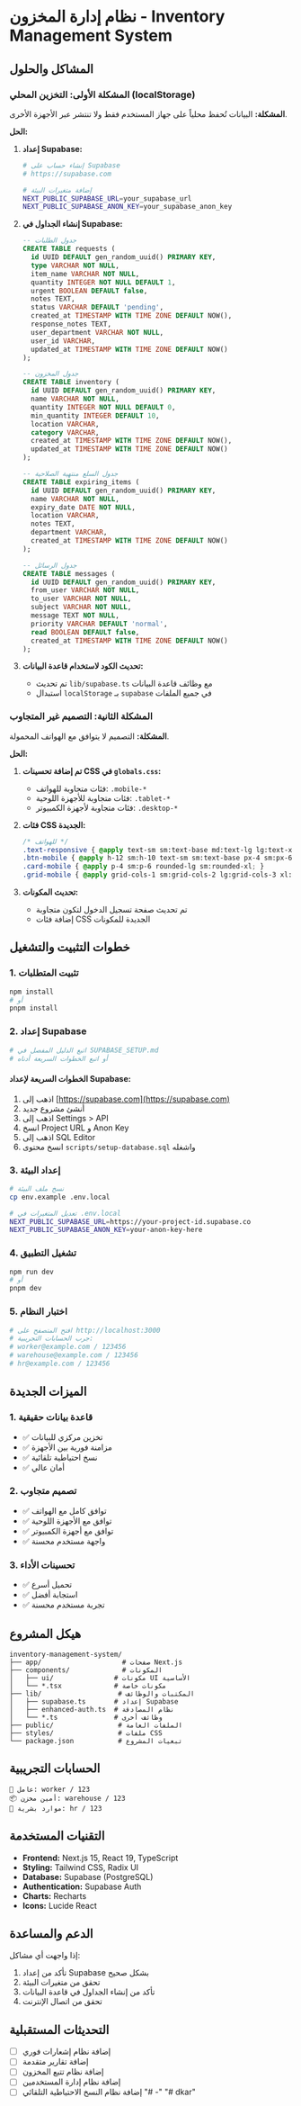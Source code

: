 # نظام إدارة المخزون - Inventory Management System

## المشاكل والحلول

### المشكلة الأولى: التخزين المحلي (localStorage)

**المشكلة:** البيانات تُحفظ محلياً على جهاز المستخدم فقط ولا تنتشر عبر الأجهزة الأخرى.

**الحل:**

1. **إعداد Supabase:**
   ```bash
   # إنشاء حساب على Supabase
   # https://supabase.com
   
   # إضافة متغيرات البيئة
   NEXT_PUBLIC_SUPABASE_URL=your_supabase_url
   NEXT_PUBLIC_SUPABASE_ANON_KEY=your_supabase_anon_key
   ```

2. **إنشاء الجداول في Supabase:**
   ```sql
   -- جدول الطلبات
   CREATE TABLE requests (
     id UUID DEFAULT gen_random_uuid() PRIMARY KEY,
     type VARCHAR NOT NULL,
     item_name VARCHAR NOT NULL,
     quantity INTEGER NOT NULL DEFAULT 1,
     urgent BOOLEAN DEFAULT false,
     notes TEXT,
     status VARCHAR DEFAULT 'pending',
     created_at TIMESTAMP WITH TIME ZONE DEFAULT NOW(),
     response_notes TEXT,
     user_department VARCHAR NOT NULL,
     user_id VARCHAR,
     updated_at TIMESTAMP WITH TIME ZONE DEFAULT NOW()
   );

   -- جدول المخزون
   CREATE TABLE inventory (
     id UUID DEFAULT gen_random_uuid() PRIMARY KEY,
     name VARCHAR NOT NULL,
     quantity INTEGER NOT NULL DEFAULT 0,
     min_quantity INTEGER DEFAULT 10,
     location VARCHAR,
     category VARCHAR,
     created_at TIMESTAMP WITH TIME ZONE DEFAULT NOW(),
     updated_at TIMESTAMP WITH TIME ZONE DEFAULT NOW()
   );

   -- جدول السلع منتهية الصلاحية
   CREATE TABLE expiring_items (
     id UUID DEFAULT gen_random_uuid() PRIMARY KEY,
     name VARCHAR NOT NULL,
     expiry_date DATE NOT NULL,
     location VARCHAR,
     notes TEXT,
     department VARCHAR,
     created_at TIMESTAMP WITH TIME ZONE DEFAULT NOW()
   );

   -- جدول الرسائل
   CREATE TABLE messages (
     id UUID DEFAULT gen_random_uuid() PRIMARY KEY,
     from_user VARCHAR NOT NULL,
     to_user VARCHAR NOT NULL,
     subject VARCHAR NOT NULL,
     message TEXT NOT NULL,
     priority VARCHAR DEFAULT 'normal',
     read BOOLEAN DEFAULT false,
     created_at TIMESTAMP WITH TIME ZONE DEFAULT NOW()
   );
   ```

3. **تحديث الكود لاستخدام قاعدة البيانات:**
   - تم تحديث `lib/supabase.ts` مع وظائف قاعدة البيانات
   - استبدال `localStorage` بـ `supabase` في جميع الملفات

### المشكلة الثانية: التصميم غير المتجاوب

**المشكلة:** التصميم لا يتوافق مع الهواتف المحمولة.

**الحل:**

1. **تم إضافة تحسينات CSS في `globals.css`:**
   - فئات متجاوبة للهواتف: `.mobile-*`
   - فئات متجاوبة للأجهزة اللوحية: `.tablet-*`
   - فئات متجاوبة لأجهزة الكمبيوتر: `.desktop-*`

2. **فئات CSS الجديدة:**
   ```css
   /* للهواتف */
   .text-responsive { @apply text-sm sm:text-base md:text-lg lg:text-xl; }
   .btn-mobile { @apply h-12 sm:h-10 text-sm sm:text-base px-4 sm:px-6; }
   .card-mobile { @apply p-4 sm:p-6 rounded-lg sm:rounded-xl; }
   .grid-mobile { @apply grid-cols-1 sm:grid-cols-2 lg:grid-cols-3 xl:grid-cols-4; }
   ```

3. **تحديث المكونات:**
   - تم تحديث صفحة تسجيل الدخول لتكون متجاوبة
   - إضافة فئات CSS الجديدة للمكونات

## خطوات التثبيت والتشغيل

### 1. تثبيت المتطلبات
```bash
npm install
# أو
pnpm install
```

### 2. إعداد Supabase
```bash
# اتبع الدليل المفصل في SUPABASE_SETUP.md
# أو اتبع الخطوات السريعة أدناه
```

#### الخطوات السريعة لإعداد Supabase:
1. اذهب إلى [https://supabase.com](https://supabase.com)
2. أنشئ مشروع جديد
3. اذهب إلى Settings > API
4. انسخ Project URL و Anon Key
5. اذهب إلى SQL Editor
6. انسخ محتوى `scripts/setup-database.sql` واشغله

### 3. إعداد البيئة
```bash
# نسخ ملف البيئة
cp env.example .env.local

# تعديل المتغيرات في .env.local
NEXT_PUBLIC_SUPABASE_URL=https://your-project-id.supabase.co
NEXT_PUBLIC_SUPABASE_ANON_KEY=your-anon-key-here
```

### 4. تشغيل التطبيق
```bash
npm run dev
# أو
pnpm dev
```

### 5. اختبار النظام
```bash
# افتح المتصفح على http://localhost:3000
# جرب الحسابات التجريبية:
# worker@example.com / 123456
# warehouse@example.com / 123456  
# hr@example.com / 123456
```

## الميزات الجديدة

### 1. قاعدة بيانات حقيقية
- ✅ تخزين مركزي للبيانات
- ✅ مزامنة فورية بين الأجهزة
- ✅ نسخ احتياطية تلقائية
- ✅ أمان عالي

### 2. تصميم متجاوب
- ✅ توافق كامل مع الهواتف
- ✅ توافق مع الأجهزة اللوحية
- ✅ توافق مع أجهزة الكمبيوتر
- ✅ واجهة مستخدم محسنة

### 3. تحسينات الأداء
- ✅ تحميل أسرع
- ✅ استجابة أفضل
- ✅ تجربة مستخدم محسنة

## هيكل المشروع

```
inventory-management-system/
├── app/                    # صفحات Next.js
├── components/             # المكونات
│   ├── ui/               # مكونات UI الأساسية
│   └── *.tsx             # مكونات خاصة
├── lib/                   # المكتبات والوظائف
│   ├── supabase.ts       # إعداد Supabase
│   ├── enhanced-auth.ts  # نظام المصادقة
│   └── *.ts              # وظائف أخرى
├── public/                # الملفات العامة
├── styles/                # ملفات CSS
└── package.json           # تبعيات المشروع
```

## الحسابات التجريبية

```
👷 عامل: worker / 123
📦 أمين مخزن: warehouse / 123  
👔 موارد بشرية: hr / 123
```

## التقنيات المستخدمة

- **Frontend:** Next.js 15, React 19, TypeScript
- **Styling:** Tailwind CSS, Radix UI
- **Database:** Supabase (PostgreSQL)
- **Authentication:** Supabase Auth
- **Charts:** Recharts
- **Icons:** Lucide React

## الدعم والمساعدة

إذا واجهت أي مشاكل:

1. تأكد من إعداد Supabase بشكل صحيح
2. تحقق من متغيرات البيئة
3. تأكد من إنشاء الجداول في قاعدة البيانات
4. تحقق من اتصال الإنترنت

## التحديثات المستقبلية

- [ ] إضافة نظام إشعارات فوري
- [ ] إضافة تقارير متقدمة
- [ ] إضافة نظام تتبع المخزون
- [ ] إضافة نظام إدارة المستخدمين
- [ ] إضافة نظام النسخ الاحتياطية التلقائي "# -" 
"# dkar" 
